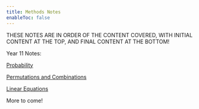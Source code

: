 ```yaml
---
title: Methods Notes
enableToc: false
---
```


THESE NOTES ARE IN ORDER OF THE CONTENT COVERED, WITH INITIAL CONTENT AT THE TOP, AND FINAL CONTENT AT THE BOTTOM!

Year 11 Notes:

[Probability](11Methods/Probability.md)

[Permutations and Combinations](11Methods/PerCom.md)

[Linear Equations](11Methods/Lines)

More to come!